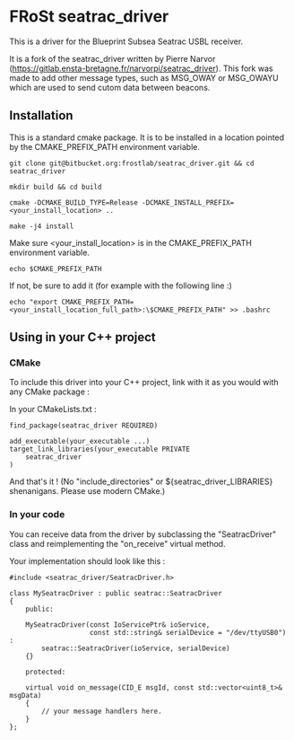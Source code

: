 # FRoSt seatrac_driver #

This is a driver for the Blueprint Subsea Seatrac USBL receiver.

It is a fork of the seatrac_driver written by Pierre Narvor (https://gitlab.ensta-bretagne.fr/narvorpi/seatrac_driver). This fork was made to add other message types, such as MSG_OWAY or MSG_OWAYU which are used to send cutom data between beacons.

## Installation

This is a standard cmake package. It is to be installed in a location pointed by
the CMAKE_PREFIX_PATH environment variable.

```
git clone git@bitbucket.org:frostlab/seatrac_driver.git && cd seatrac_driver

mkdir build && cd build

cmake -DCMAKE_BUILD_TYPE=Release -DCMAKE_INSTALL_PREFIX=<your_install_location> ..

make -j4 install
```

Make sure <your_install_location> is in the CMAKE_PREFIX_PATH environment
variable.

```
echo $CMAKE_PREFIX_PATH
```

If not, be sure to add it (for example with the following line :)

```
echo "export CMAKE_PREFIX_PATH=<your_install_location_full_path>:\$CMAKE_PREFIX_PATH" >> .bashrc
```


## Using in your C++ project

### CMake

To include this driver into your C++ project, link with it as you would with any
CMake package :

In your CMakeLists.txt :

```
find_package(seatrac_driver REQUIRED)

add_executable(your_executable ...)
target_link_libraries(your_executable PRIVATE
    seatrac_driver
)
```

And that's it ! (No "include_directories" or ${seatrac_driver_LIBRARIES}
shenanigans. Please use modern CMake.)

### In your code

You can receive data from the driver by subclassing the "SeatracDriver" class
and reimplementing the "on_receive" virtual method.


Your implementation should look like this :

```
#include <seatrac_driver/SeatracDriver.h>

class MySeatracDriver : public seatrac::SeatracDriver
{
    public:

    MySeatracDriver(const IoServicePtr& ioService,
                    const std::string& serialDevice = "/dev/ttyUSB0") :
        seatrac::SeatracDriver(ioService, serialDevice)
    {}

    protected:

    virtual void on_message(CID_E msgId, const std::vector<uint8_t>& msgData)
    {
        // your message handlers here.
    }
};
```